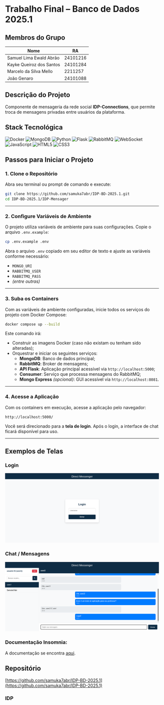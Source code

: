 # Trabalho Final – Banco de Dados 2025.1

## Membros do Grupo

| Nome                         | RA         |
|------------------------------|------------|
| Samuel Lima Ewald Abrão      | 24101216   |
| Kayke Queiroz dos Santos     | 24101284   |
| Marcelo da Silva Mello       | 2211257    |
| João Genaro                  | 24101088   |

## Descrição do Projeto

Componente de mensageria da rede social **IDP-Connections**, que permite troca de mensagens privadas entre usuários da plataforma.

## Stack Tecnológica

![Docker](https://img.shields.io/badge/Docker-2496ED?style=for-the-badge&logo=docker&logoColor=white)
![MongoDB](https://img.shields.io/badge/MongoDB-47A248?style=for-the-badge&logo=mongodb&logoColor=white)
![Python](https://img.shields.io/badge/Python-3776AB?style=for-the-badge&logo=python&logoColor=white)
![Flask](https://img.shields.io/badge/Flask-000000?style=for-the-badge&logo=flask&logoColor=white)
![RabbitMQ](https://img.shields.io/badge/RabbitMQ-FF6600?style=for-the-badge&logo=rabbitmq&logoColor=white)
![WebSocket](https://img.shields.io/badge/WebSocket-010101?style=for-the-badge&logo=socketdotio&logoColor=white)
![JavaScript](https://img.shields.io/badge/JavaScript-F7DF1E?style=for-the-badge&logo=javascript&logoColor=black)
![HTML5](https://img.shields.io/badge/HTML5-E34F26?style=for-the-badge&logo=html5&logoColor=white)
![CSS3](https://img.shields.io/badge/CSS3-1572B6?style=for-the-badge&logo=css3&logoColor=white)

## Passos para Iniciar o Projeto

### 1. Clone o Repositório

Abra seu terminal ou prompt de comando e execute:

```bash
git clone https://github.com/samuka7abr/IDP-BD-2025.1.git
cd IDP-BD-2025.1/IDP-Mensager
```

---

### 2. Configure Variáveis de Ambiente

O projeto utiliza variáveis de ambiente para suas configurações. Copie o arquivo `.env.example`:

```bash
cp .env.example .env
```

Abra o arquivo `.env` copiado em seu editor de texto e ajuste as variáveis conforme necessário:

- `MONGO_URI`
- `RABBITMQ_USER`
- `RABBITMQ_PASS`
- *(entre outras)*

---

### 3. Suba os Containers

Com as variáveis de ambiente configuradas, inicie todos os serviços do projeto com Docker Compose:

```bash
docker compose up --build
```

Este comando irá:

- Construir as imagens Docker (caso não existam ou tenham sido alteradas);
- Orquestrar e iniciar os seguintes serviços:
  - **MongoDB**: Banco de dados principal;
  - **RabbitMQ**: Broker de mensagens;
  - **API Flask**: Aplicação principal acessível via `http://localhost:5000`;
  - **Consumer**: Serviço que processa mensagens do RabbitMQ;
  - **Mongo Express** *(opcional)*: GUI acessível via `http://localhost:8081`.

---

### 4. Acesse a Aplicação

Com os containers em execução, acesse a aplicação pelo navegador:

```
http://localhost:5000/
```

Você será direcionado para a **tela de login**. Após o login, a interface de chat ficará disponível para uso.

---


## Exemplos de Telas

### Login  
![Login](assets/login.png)

### Chat / Mensagens  
![Mensagens](assets/mensagens.png)

### Documentação Insomnia:
A documentação se encontra [aqui](DocsInsomnia.json).


## Repositório

[https://github.com/samuka7abr/IDP-BD-2025.1](https://github.com/samuka7abr/IDP-BD-2025.1)


### IDP 